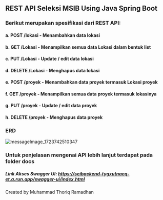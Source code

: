 ## REST API Seleksi MSIB Using Java Spring Boot

### Berikut merupakan spesifikasi dari REST API:

#### a. POST /lokasi - Menambahkan data lokasi

#### b. GET /Lokasi - Menampilkan semua data Lokasi dalam bentuk list

#### c. PUT /Lokasi - Update / edit data lokasi

#### d. DELETE /Lokasi - Menghapus data lokasi

#### e. POST /proyek - Menambahkan data proyek termasuk Lokasi proyek

#### f. GET /proyek - Menampilkan semua data proyek termasuk lokasinya

#### g. PUT /proyek - Update / edit data proyek

#### h. DELETE /proyek - Menghapus data proyek

### ERD

![messageImage_1723742510347](https://github.com/user-attachments/assets/e600ef45-1b45-40d2-86ce-d6cee68dd75c)

### Untuk penjelasan mengenai API lebih lanjut terdapat pada folder docs

##### Link Akses Swagger UI: https://seibackend-tygxutnacq-et.a.run.app/swagger-ui/index.html

Created by Muhammad Thoriq Ramadhan
